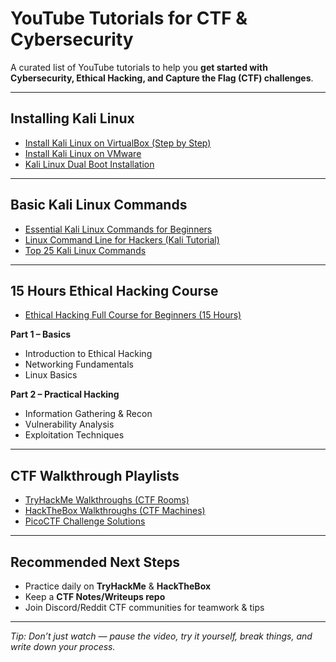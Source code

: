 # YouTube Tutorials for CTF & Cybersecurity

A curated list of YouTube tutorials to help you **get started with Cybersecurity, Ethical Hacking, and Capture the Flag (CTF) challenges**.  

---

## Installing Kali Linux
- [Install Kali Linux on VirtualBox (Step by Step)](https://www.youtube.com/watch?v=Z5v1RTq1L3I)  
- [Install Kali Linux on VMware](https://www.youtube.com/watch?v=OQjW-lPQ0Mk)  
- [Kali Linux Dual Boot Installation](https://www.youtube.com/watch?v=6U9eRc_MvWM)  

---

## Basic Kali Linux Commands
- [Essential Kali Linux Commands for Beginners](https://www.youtube.com/watch?v=R8zU-nS8Qj8)  
- [Linux Command Line for Hackers (Kali Tutorial)](https://www.youtube.com/watch?v=IVquJh3DXUA)  
- [Top 25 Kali Linux Commands](https://www.youtube.com/watch?v=9sGgNpA8FYU)  

---

## 15 Hours Ethical Hacking Course
- [Ethical Hacking Full Course for Beginners (15 Hours)](https://www.youtube.com/watch?v=3Kq1MIfTWCE)  

**Part 1 – Basics**
- Introduction to Ethical Hacking  
- Networking Fundamentals  
- Linux Basics  

**Part 2 – Practical Hacking**
- Information Gathering & Recon  
- Vulnerability Analysis  
- Exploitation Techniques  

---

## CTF Walkthrough Playlists
- [TryHackMe Walkthroughs (CTF Rooms)](https://www.youtube.com/playlist?list=PLBf0hzazHTGNHsdR_0KxZ8T1N1t1Y3ZbD)  
- [HackTheBox Walkthroughs (CTF Machines)](https://www.youtube.com/playlist?list=PLidcsTyj9JXK2ZCiMZ4HMc6NFeMQFZJlY)  
- [PicoCTF Challenge Solutions](https://www.youtube.com/playlist?list=PLidcsTyj9JXIBqEftOjWs7UJYqGC0Jv0K)  

---

## Recommended Next Steps
- Practice daily on **TryHackMe** & **HackTheBox**  
- Keep a **CTF Notes/Writeups repo**  
- Join Discord/Reddit CTF communities for teamwork & tips  

---

*Tip: Don’t just watch — pause the video, try it yourself, break things, and write down your process.*

